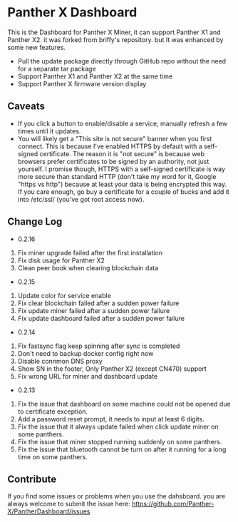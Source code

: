 # Panther X Dashboard #
This is the Dashboard for Panther X Miner, it can support Panther X1 and Panther X2. it was forked from briffy's repository. but It was enhanced by some new features.

* Pull the update package directly through GitHub repo without the need for a separate tar package 
* Support Panther X1 and Panther X2 at the same time
* Support Panther X firmware version display

## Caveats ##

* If you click a button to enable/disable a service, manually refresh a few times until it updates.
* You will likely get a "This site is not secure" banner when you first connect.  This is because I've enabled HTTPS by default with a self-signed certificate.  The reason it is "not secure" is because web browsers prefer certificates to be signed by an authority, not just yourself.  I promise though, HTTPS with a self-signed certificate is way more secure than standard HTTP (don't take my word for it, Google "https vs http") because at least your data is being encrypted this way.  If you care enough, go buy a certificate for a couple of bucks and add it into /etc/ssl/  (you've got root access now).

## Change Log ##

- 0.2.16

1. Fix miner upgrade failed after the first installation
2. Fix disk usage for Panther X2
3. Clean peer book when clearing blockchain data

- 0.2.15

1. Update color for service enable
2. Fix clear blockchain failed after a sudden power failure
3. Fix update miner failed after a sudden power failure
4. Fix update dashboard failed after a sudden power failure

- 0.2.14

1. Fix fastsync flag keep spinning after sync is completed
2. Don't need to backup docker config right now
3. Disable connmon DNS proxy
4. Show SN in the footer, Only Panther X2 (except CN470) support
5. Fix wrong URL for miner and dashboard update

- 0.2.13

1. Fix the issue that dashboard on some machine could not be opened due to certificate exception.
2. Add a password reset prompt, it needs to input at least 6 digits.
3. Fix the issue that it always update failed when click update miner on some panthers.
4. Fix the issue that miner stopped running suddenly on some panthers.
5. Fix the issue that bluetooth cannot be turn on after it running for a long time on some panthers.

## Contribute ##
If you find some issues or problems when you use the dahsboard. you are always welcome to submit the issue here: https://github.com/Panther-X/PantherDashboard/issues

